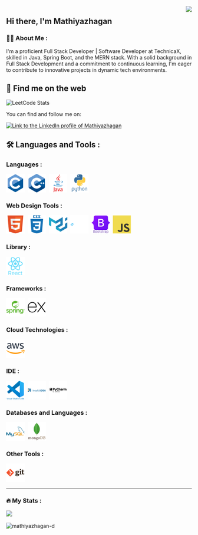 <!-- <div id="header" align="center">
  <img src="https://media.giphy.com/media/WUlplcMpOCEmTGBtBW/giphy.gif" width="300"/>
</div> -->

<!-- <div id="badges" align="center">
  <a href="https://www.linkedin.com/in/mathiyazhagan-d-59b04425b/">
    <img src="https://img.shields.io/badge/LinkedIn-blue?style=for-the-badge&logo=linkedin&logoColor=white" alt="LinkedIn Badge"/>
  </a>
</div> -->

<!--img src="https://komarev.com/ghpvc/?username=your-github-username&style=flat-square&color=blue" alt=""/ -->

<!-- <img src="https://media.licdn.com/dms/image/D5603AQFeLwEWIpiujw/profile-displayphoto-shrink_800_800/0/1690779334043?e=1698883200&v=beta&t=WrfsWWoUcD7WXXk5Duv9uBHtLa4ujhrUg79ZUmncyXk" alt="Manikandan" align="right" width="40%"> -->

<img align="right" src="https://media1.giphy.com/media/13HgwGsXF0aiGY/giphy.gif" />


<div>
  <h2 style="border-bottom: none !important;">Hi there, I'm Mathiyazhagan</h2>
</div>


### :man_technologist: About Me :
I'm a proficient Full Stack Developer | Software Developer at TechnicaX, skilled in Java, Spring Boot, and the MERN stack. With a solid background in Full Stack Development and a commitment to continuous learning, I'm eager to contribute to innovative projects in dynamic tech environments.


## :compass: Find me on the web

![LeetCode Stats](https://leetcode.card.workers.dev/mahileet?theme=default&font=baloo&extension=null)

You can find and follow me on:

[<img alt="Link to the LinkedIn profile of Mathiyazhagan" src="https://img.shields.io/static/v1?label=LinkedIn&message=Follow%20me&labelColor=0077B5&logoColor=ffffff&style=for-the-badge&logo=linkedin" />](https://www.linkedin.com/in/mathiyazhagan-d-59b04425b/)


## :hammer_and_wrench: Languages and Tools :
<div>
  <h3> Languages : </h3>
   <img src="https://github.com/devicons/devicon/blob/master/icons/c/c-original.svg" title="C" alt="C" width="50" height="50"/>&nbsp;
  <img src="https://github.com/devicons/devicon/blob/master/icons/cplusplus/cplusplus-original.svg" title="C++" alt="C++" width="50" height="50"/>&nbsp;
  <img src="https://github.com/devicons/devicon/blob/master/icons/java/java-original-wordmark.svg" title="Java" alt="Java" width="50" height="50"/>&nbsp;
  <img src="https://github.com/devicons/devicon/blob/master/icons/python/python-original-wordmark.svg" title="Python" alt="Python" width="50" height="50"/>&nbsp;
  
  <h3> Web Design Tools : </h3>
  <img src="https://github.com/devicons/devicon/blob/master/icons/html5/html5-original.svg" title="HTML5" alt="HTML5" width="50" height="50"/>&nbsp;
  <img src="https://github.com/devicons/devicon/blob/master/icons/css3/css3-plain-wordmark.svg"  title="CSS3" alt="CSS" width="50" height="50"/>&nbsp;
  <img src="https://github.com/devicons/devicon/blob/master/icons/materialui/materialui-original.svg" title="MaterialUI" alt="MaterialUI" width="50" height="50"/>&nbsp;
  <img src="https://github.com/devicons/devicon/blob/master/icons/tailwindcss/tailwindcss-original-wordmark.svg" title="TailwindCSS" alt="TailwindCSS" width="50" height="50"/>&nbsp;
  <img src="https://github.com/devicons/devicon/blob/master/icons/bootstrap/bootstrap-original-wordmark.svg" title="Bootstrap" alt="bootstrap" width="50" height="50"/>&nbsp;
  <img src="https://github.com/devicons/devicon/blob/master/icons/javascript/javascript-original.svg" title="JavaScript" alt="JavaScript" width="50" height="50"/>
  
  
  <h3> Library : </h3>
  <img src="https://github.com/devicons/devicon/blob/master/icons/react/react-original-wordmark.svg" title="ReactJS" alt="ReactJS" width="50" height="50"/>&nbsp;
  
  <h3> Frameworks : </h3>
  <img src="https://github.com/devicons/devicon/blob/master/icons/spring/spring-original-wordmark.svg" title="Spring" alt="Spring" width="50" height="50"/>&nbsp;
  <img src="https://github.com/devicons/devicon/blob/master/icons/express/express-original.svg" title="ExpressJS" alt="ExpressJS" width="50" height="50"/>&nbsp;
  
  <h3> Cloud Technologies : </h3>
  <img src="https://github.com/devicons/devicon/blob/master/icons/amazonwebservices/amazonwebservices-original-wordmark.svg" title="aws" alt="aws" width="50" height="50"/>&nbsp;
  
  
  <h3> IDE : </h3>
  <img src="https://github.com/devicons/devicon/blob/master/icons/vscode/vscode-original-wordmark.svg" title="VSCode" alt="VSCode" width="50" height="50"/>&nbsp;
  <img src="https://github.com/devicons/devicon/blob/master/icons/intellij/intellij-original-wordmark.svg" title="intelliJ" alt="intelliJ" width="50" height="50"/>&nbsp;
  <img src="https://github.com/devicons/devicon/blob/master/icons/pycharm/pycharm-original-wordmark.svg" title="pycharm" alt="pycharm" width="50" height="50"/>&nbsp;
  
  <h3> Databases and Languages : </h3>
  <img src="https://github.com/devicons/devicon/blob/master/icons/mysql/mysql-original-wordmark.svg" title="mySQL"  alt="mySQL" width="50" height="50"/>&nbsp;
  <img src="https://github.com/devicons/devicon/blob/master/icons/mongodb/mongodb-original-wordmark.svg" title="MongoDB" alt="MongoDB" width="50" height="50"/>&nbsp;
  
  <h3> Other Tools : </h3>
  <img src="https://github.com/devicons/devicon/blob/master/icons/git/git-original-wordmark.svg" title="Git" alt="Git" width="50" height="50"/>
</div>

<hr></hr>

### :fire: My Stats :
<img src="http://github-readme-streak-stats.herokuapp.com?user=mathiyazhagan-d&theme=dark&background=000000">

<p align="left"> <img src="https://komarev.com/ghpvc/?username=mathiyazhagan-d&label=Profile%20views&color=0e75b6&style=flat" alt="mathiyazhagan-d" /> </p>

